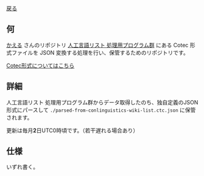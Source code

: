 
[戻る](/.)

## 何

[かえる](https://github.com/kaeru2193) さんのリポジトリ [人工言語リスト 処理用プログラム群](https://github.com/kaeru2193/Conlang-List-Works/) にある Cotec 形式ファイルを JSON 変換する処理を行い、保管するためのリポジトリです。

[Cotec形式についてはこちら](https://migdal.jp/cl_kiita/cotec-conlang-table-expression-powered-by-csv-clakis-rfc-2h86)

## 詳細

人工言語リスト 処理用プログラム群からデータ取得したのち、独自定義のJSON形式にパースして `./parsed-from-conlinguistics-wiki-list.ctc.json` に保管されます。

更新は毎月**2**日UTC0時頃です。（若干遅れる場合あり）

## 仕様

いずれ書く。
